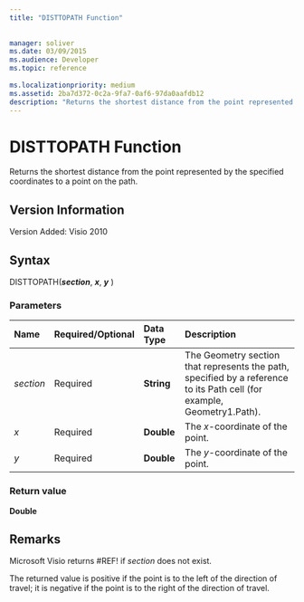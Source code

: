```yaml
---
title: "DISTTOPATH Function"
 
 
manager: soliver
ms.date: 03/09/2015
ms.audience: Developer
ms.topic: reference
 
ms.localizationpriority: medium
ms.assetid: 2ba7d372-0c2a-9fa7-0af6-97da0aafdb12
description: "Returns the shortest distance from the point represented by the specified coordinates to a point on the path."
---
```


# DISTTOPATH Function

Returns the shortest distance from the point represented by the specified coordinates to a point on the path.
  
## Version Information

Version Added: Visio 2010 
  
## Syntax

DISTTOPATH(***section***, ***x***, ***y*** ) 
  
### Parameters

|**Name**|**Required/Optional**|**Data Type**|**Description**|
|:-----|:-----|:-----|:-----|
| _section_ <br/> |Required  <br/> |**String** <br/> |The Geometry section that represents the path, specified by a reference to its Path cell (for example, Geometry1.Path).  <br/> |
| _x_ <br/> |Required  <br/> |**Double** <br/> |The  _x_-coordinate of the point.  <br/> |
| _y_ <br/> |Required  <br/> |**Double** <br/> |The  _y_-coordinate of the point.  <br/> |
   
### Return value

 **Double**
  
## Remarks

Microsoft Visio returns #REF! if  _section_ does not exist. 
  
The returned value is positive if the point is to the left of the direction of travel; it is negative if the point is to the right of the direction of travel.
  

